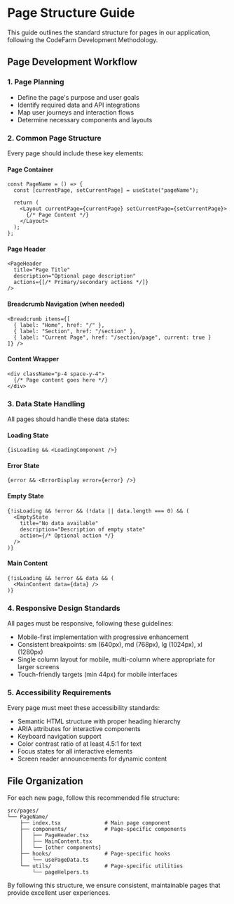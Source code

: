 
# Page Structure Guide

This guide outlines the standard structure for pages in our application, following the CodeFarm Development Methodology.

## Page Development Workflow

### 1. Page Planning

- Define the page's purpose and user goals
- Identify required data and API integrations
- Map user journeys and interaction flows
- Determine necessary components and layouts

### 2. Common Page Structure

Every page should include these key elements:

#### Page Container

```tsx
const PageName = () => {
  const [currentPage, setCurrentPage] = useState("pageName");
  
  return (
    <Layout currentPage={currentPage} setCurrentPage={setCurrentPage}>
      {/* Page Content */}
    </Layout>
  );
};
```

#### Page Header

```tsx
<PageHeader 
  title="Page Title" 
  description="Optional page description"
  actions={[/* Primary/secondary actions */]} 
/>
```

#### Breadcrumb Navigation (when needed)

```tsx
<Breadcrumb items={[
  { label: "Home", href: "/" },
  { label: "Section", href: "/section" },
  { label: "Current Page", href: "/section/page", current: true }
]} />
```

#### Content Wrapper

```tsx
<div className="p-4 space-y-4">
  {/* Page content goes here */}
</div>
```

### 3. Data State Handling

All pages should handle these data states:

#### Loading State

```tsx
{isLoading && <LoadingComponent />}
```

#### Error State

```tsx
{error && <ErrorDisplay error={error} />}
```

#### Empty State

```tsx
{!isLoading && !error && (!data || data.length === 0) && (
  <EmptyState 
    title="No data available"
    description="Description of empty state"
    action={/* Optional action */}
  />
)}
```

#### Main Content

```tsx
{!isLoading && !error && data && (
  <MainContent data={data} />
)}
```

### 4. Responsive Design Standards

All pages must be responsive, following these guidelines:

- Mobile-first implementation with progressive enhancement
- Consistent breakpoints: sm (640px), md (768px), lg (1024px), xl (1280px)
- Single column layout for mobile, multi-column where appropriate for larger screens
- Touch-friendly targets (min 44px) for mobile interfaces

### 5. Accessibility Requirements

Every page must meet these accessibility standards:

- Semantic HTML structure with proper heading hierarchy
- ARIA attributes for interactive components
- Keyboard navigation support
- Color contrast ratio of at least 4.5:1 for text
- Focus states for all interactive elements
- Screen reader announcements for dynamic content

## File Organization

For each new page, follow this recommended file structure:

```
src/pages/
└── PageName/
    ├── index.tsx              # Main page component
    ├── components/            # Page-specific components
    │   ├── PageHeader.tsx
    │   ├── MainContent.tsx
    │   └── [other components]
    ├── hooks/                 # Page-specific hooks
    │   └── usePageData.ts
    └── utils/                 # Page-specific utilities
        └── pageHelpers.ts
```

By following this structure, we ensure consistent, maintainable pages that provide excellent user experiences.
